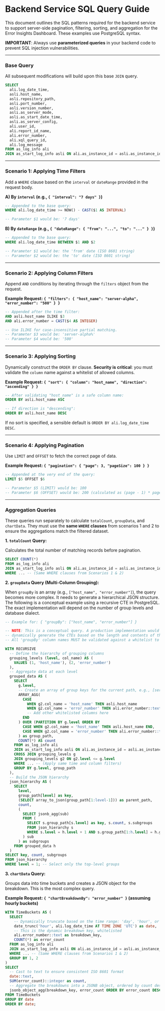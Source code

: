 # Backend Service SQL Query Guide

This document outlines the SQL patterns required for the backend service to support server-side pagination, filtering, sorting, and aggregation for the Error Insights Dashboard. These examples use PostgreSQL syntax.

**IMPORTANT**: Always use **parameterized queries** in your backend code to prevent SQL injection vulnerabilities.

---

### Base Query

All subsequent modifications will build upon this base `JOIN` query.

```sql
SELECT
  ali.log_date_time,
  asli.host_name,
  asli.repository_path,
  asli.port_number,
  asli.version_number,
  asli.as_server_mode,
  asli.as_start_date_time,
  asli.as_server_config,
  ali.user_id,
  ali.report_id_name,
  ali.error_number,
  ali.xql_query_id,
  ali.log_message
FROM as_log_info ali
JOIN as_start_log_info asli ON ali.as_instance_id = asli.as_instance_id
```

---

### Scenario 1: Applying Time Filters

Add a `WHERE` clause based on the `interval` or `dateRange` provided in the request body.

**A) By `interval` (e.g., `{ "interval": "7 days" }`)**

```sql
-- Appended to the base query:
WHERE ali.log_date_time >= NOW() - CAST($1 AS INTERVAL)

-- Parameter $1 would be: '7 days'
```

**B) By `dateRange` (e.g., `{ "dateRange": { "from": "...", "to": "..." } }`)**

```sql
-- Appended to the base query:
WHERE ali.log_date_time BETWEEN $1 AND $2

-- Parameter $1 would be: the 'from' date (ISO 8601 string)
-- Parameter $2 would be: the 'to' date (ISO 8601 string)
```

---

### Scenario 2: Applying Column Filters

Append `AND` conditions by iterating through the `filters` object from the request.

**Example Request: `{ "filters": { "host_name": "server-alpha", "error_number": "500" } }`**

```sql
-- Appended after the time filter:
AND asli.host_name ILIKE $3
AND ali.error_number = CAST($4 AS INTEGER)

-- Use ILIKE for case-insensitive partial matching.
-- Parameter $3 would be: 'server-alpha%'
-- Parameter $4 would be: '500'
```

---

### Scenario 3: Applying Sorting

Dynamically construct the `ORDER BY` clause. **Security is critical**: you must validate the `column` name against a whitelist of allowed columns.

**Example Request: `{ "sort": { "column": "host_name", "direction": "ascending" } }`**

```sql
-- After validating "host_name" is a safe column name:
ORDER BY asli.host_name ASC

-- If direction is "descending":
ORDER BY asli.host_name DESC
```

If no sort is specified, a sensible default is `ORDER BY ali.log_date_time DESC`.

---

### Scenario 4: Applying Pagination

Use `LIMIT` and `OFFSET` to fetch the correct page of data.

**Example Request: `{ "pagination": { "page": 3, "pageSize": 100 } }`**

```sql
-- Appended at the very end of the query:
LIMIT $5 OFFSET $6

-- Parameter $5 (LIMIT) would be: 100
-- Parameter $6 (OFFSET) would be: 200 (calculated as (page - 1) * pageSize)
```

---

### Aggregation Queries

These queries run separately to calculate `totalCount`, `groupData`, and `chartData`. They must use the **same `WHERE` clauses** from scenarios 1 and 2 to ensure the aggregations match the filtered dataset.

**1. `totalCount` Query:**

Calculates the total number of matching records before pagination.

```sql
SELECT COUNT(*)
FROM as_log_info ali
JOIN as_start_log_info asli ON ali.as_instance_id = asli.as_instance_id
WHERE ... -- (Same WHERE clauses from Scenarios 1 & 2)
```

**2. `groupData` Query (Multi-Column Grouping):**

When `groupBy` is an array (e.g., `["host_name", "error_number"]`), the query becomes more complex. It needs to generate a hierarchical JSON structure. The following is a conceptual example using a recursive CTE in PostgreSQL. The exact implementation will depend on the number of group levels and database dialect.

```sql
-- Example for: { "groupBy": ["host_name", "error_number"] }

-- NOTE: This is a conceptual query. A production implementation would need to
-- dynamically generate the CTEs based on the length and contents of the 'groupBy' array.
-- All 'groupBy' column names MUST be validated against a whitelist to prevent SQL injection.

WITH RECURSIVE
  -- Define the hierarchy of grouping columns
  grouping_levels (level, col_name) AS (
    VALUES (1, 'host_name'), (2, 'error_number')
  ),
  -- Aggregate data at each level
  grouped_data AS (
    SELECT
      g.level,
      -- Create an array of group keys for the current path, e.g., [server-alpha, 500]
      ARRAY_AGG(
        CASE
          WHEN g2.col_name = 'host_name' THEN asli.host_name
          WHEN g2.col_name = 'error_number' THEN ali.error_number::text
          -- Add other whitelisted columns here
        END
      ) OVER (PARTITION BY g.level ORDER BY
        CASE WHEN g2.col_name = 'host_name' THEN asli.host_name END,
        CASE WHEN g2.col_name = 'error_number' THEN ali.error_number::text END
      ) as group_path,
      COUNT(*) AS count
    FROM as_log_info ali
    JOIN as_start_log_info asli ON ali.as_instance_id = asli.as_instance_id
    CROSS JOIN grouping_levels g
    JOIN grouping_levels g2 ON g2.level <= g.level
    WHERE ... -- (Apply same time and column filters)
    GROUP BY g.level, group_path
  ),
  -- Build the JSON hierarchy
  json_hierarchy AS (
    SELECT
      level,
      group_path[level] as key,
      (SELECT array_to_json(group_path[1:level-1])) as parent_path,
      count,
      (
        SELECT jsonb_agg(sub)
        FROM (
          SELECT s.group_path[s.level] as key, s.count, s.subgroups
          FROM json_hierarchy s
          WHERE s.level = h.level + 1 AND s.group_path[1:h.level] = h.group_path
        ) sub
      ) as subgroups
    FROM grouped_data h
  )
SELECT key, count, subgroups
FROM json_hierarchy
WHERE level = 1; -- Select only the top-level groups
```

**3. `chartData` Query:**

Groups data into time buckets and creates a JSON object for the breakdown. This is the most complex query.

**Example Request: `{ "chartBreakdownBy": "error_number" }` (assuming hourly buckets)**

```sql
WITH TimeBuckets AS (
  SELECT
    -- Dynamically truncate based on the time range: 'day', 'hour', or '30 minute'
    date_trunc('hour', ali.log_date_time AT TIME ZONE 'UTC') as date,
    -- This is the dynamic breakdown key, whitelisted
    ali.error_number::text as breakdown_key,
    COUNT(*) as error_count
  FROM as_log_info ali
  JOIN as_start_log_info asli ON ali.as_instance_id = asli.as_instance_id
  WHERE ... -- (Same WHERE clauses from Scenarios 1 & 2)
  GROUP BY 1, 2
)
SELECT
  -- Cast to text to ensure consistent ISO 8601 format
  date::text,
  SUM(error_count)::integer as count,
  -- Aggregate the breakdowns into a JSONB object, ordered by count descending
  jsonb_object_agg(breakdown_key, error_count ORDER BY error_count DESC) as breakdown
FROM TimeBuckets
GROUP BY date
ORDER BY date;
```
